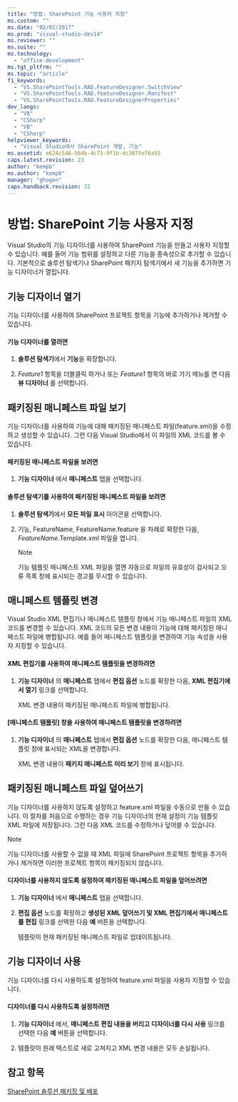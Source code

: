 ```yaml
---
title: "방법: SharePoint 기능 사용자 지정"
ms.custom: ""
ms.date: "02/02/2017"
ms.prod: "visual-studio-dev14"
ms.reviewer: ""
ms.suite: ""
ms.technology: 
  - "office-development"
ms.tgt_pltfrm: ""
ms.topic: "article"
f1_keywords: 
  - "VS.SharePointTools.RAD.FeatureDesigner.SwitchView"
  - "VS.SharePointTools.RAD.featureDesigner.Manifest"
  - "VS.SharePointTools.RAD.FeatureDesignerProperties"
dev_langs: 
  - "VB"
  - "CSharp"
  - "VB"
  - "CSharp"
helpviewer_keywords: 
  - "Visual Studio에서 SharePoint 개발, 기능"
ms.assetid: e624c546-564b-4c73-9f1b-dc3675e76a55
caps.latest.revision: 23
author: "kempb"
ms.author: "kempb"
manager: "ghogen"
caps.handback.revision: 22
---
```

# 방법: SharePoint 기능 사용자 지정
  Visual Studio의 기능 디자이너를 사용하여 SharePoint 기능을 만들고 사용자 지정할 수 있습니다.  예를 들어 기능 범위를 설정하고 다른 기능을 종속성으로 추가할 수 있습니다.  기본적으로 솔루션 탐색기나 SharePoint 패키지 탐색기에서 새 기능을 추가하면 기능 디자이너가 열립니다.  
  
## 기능 디자이너 열기  
 기능 디자이너를 사용하여 SharePoint 프로젝트 항목을 기능에 추가하거나 제거할 수 있습니다.  
  
#### 기능 디자이너를 열려면  
  
1.  **솔루션 탐색기**에서 **기능**을 확장합니다.  
  
2.  *Feature1* 항목을 더블클릭 하거나 또는 *Feature1* 항목의 바로 가기 메뉴를 연 다음 **뷰 디자이너** 를 선택합니다.  
  
## 패키징된 매니페스트 파일 보기  
 기능 디자이너를 사용하여 기능에 대해 패키징된 매니페스트 파일\(feature.xml\)을 수정하고 생성할 수 있습니다.  그런 다음 Visual Studio에서 이 파일의 XML 코드를 볼 수 있습니다.  
  
#### 패키징된 매니페스트 파일을 보려면  
  
1.  **기능 디자이너** 에서 **매니페스트** 탭을 선택합니다.  
  
#### 솔루션 탐색기를 사용하여 패키징된 매니페스트 파일을 보려면  
  
1.  **솔루션 탐색기**에서 **모든 파일 표시** 아이콘을 선택합니다.  
  
2.  기능, FeatureName, FeatureName.feature 을 차례로 확장한 다음, *FeatureName*.Template.xml 파일을 엽니다.  
  
    > [!NOTE]  
    >  기능 템플릿 매니페스트 XML 파일을 열면 자동으로 파일의 유효성이 검사되고 오류 목록 창에 표시되는 경고를 무시할 수 있습니다.  
  
## 매니페스트 템플릿 변경  
 Visual Studio XML 편집기나 매니페스트 템플릿 창에서 기능 매니페스트 파일의 XML 코드를 변경할 수 있습니다.  XML 코드의 모든 변경 내용이 기능에 대해 패키징된 매니페스트 파일에 병합됩니다.  예를 들어 매니페스트 템플릿을 변경하여 기능 속성을 사용자 지정할 수 있습니다.  
  
#### XML 편집기를 사용하여 매니페스트 템플릿을 변경하려면  
  
1.  **기능 디자이너** 의 **매니페스트** 탭에서 **편집 옵션** 노드를 확장한 다음, **XML 편집기에서 열기** 링크를 선택합니다.  
  
     XML 변경 내용이 패키징된 매니페스트 파일에 병합됩니다.  
  
#### \[매니페스트 템플릿\] 창을 사용하여 매니페스트 템플릿을 변경하려면  
  
1.  **기능 디자이너** 의 **매니페스트** 탭에서 **편집 옵션** 노드를 확장한 다음, 매니페스트 템플릿 창에 표시되는 XML을 변경합니다.  
  
     XML 변경 내용이 **패키지 매니페스트 미리 보기** 창에 표시됩니다.  
  
## 패키징된 매니페스트 파일 덮어쓰기  
 기능 디자이너를 사용하지 않도록 설정하고 feature.xml 파일을 수동으로 만들 수 있습니다.  이 절차를 처음으로 수행하는 경우 기능 디자이너의 현재 설정이 기능 템플릿 XML 파일에 저장됩니다.  그런 다음 XML 코드를 수정하거나 덮어쓸 수 있습니다.  
  
> [!NOTE]  
>  기능 디자이너를 사용할 수 없을 때 XML 파일에 SharePoint 프로젝트 항목을 추가하거나 제거하면 이러한 프로젝트 항목이 패키징되지 않습니다.  
  
#### 디자이너를 사용하지 않도록 설정하여 패키징된 매니페스트 파일을 덮어쓰려면  
  
1.  **기능 디자이너** 에서 **매니페스트** 탭을 선택합니다.  
  
2.  **편집 옵션** 노드를 확장하고 **생성된 XML 덮어쓰기 및 XML 편집기에서 매니페스트를 편집** 링크를 선택한 다음 **예** 버튼을 선택합니다.  
  
     템플릿이 현재 패키징된 매니페스트 파일로 업데이트됩니다.  
  
## 기능 디자이너 사용  
 기능 디자이너를 다시 사용하도록 설정하여 feature.xml 파일을 사용자 지정할 수 있습니다.  
  
#### 디자이너를 다시 사용하도록 설정하려면  
  
1.  **기능 디자이너** 에서, **매니페스트 편집 내용을 버리고 디자이너를 다시 사용** 링크를 선택한 다음 **예** 버튼을 선택합니다.  
  
2.  템플릿이 원래 텍스트로 새로 고쳐지고 XML 변경 내용은 모두 손실됩니다.  
  
## 참고 항목  
 [SharePoint 솔루션 패키징 및 배포](../sharepoint/packaging-and-deploying-sharepoint-solutions.md)  
  
  